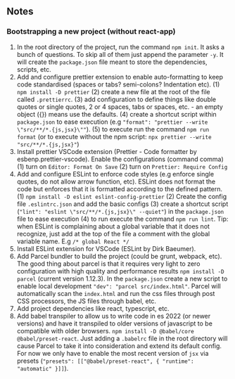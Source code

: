 ## Notes

### Bootstrapping a new project (without react-app)

1. In the root directory of the project, run the command `npm init`. It asks a bunch of questions. To skip all of them just append the parameter `-y`. It will create the `package.json` file meant to store the dependencies, scripts, etc.
2. Add and configure prettier extension to enable auto-formatting to keep code standardised (spaces or tabs? semi-colons? Indentation etc). (1) `npm install -D prettier` (2) create a new file at the root of the file called `.prettierrc`. (3) add configuration to define things like double quotes or single quotes, 2 or 4 spaces, tabs or spaces, etc. - an empty object ({}) means use the defaults. (4) create a shortcut script within `package.json` to ease execution (e.g `"format": "prettier --write \"src/**/*.{js,jsx}\""`). (5) to execute run the command `npm run format` (or to execute without the npm script: `npx prettier --write "src/**/*.{js,jsx}"`)
3. Install prettier VSCode extension (Prettier - Code formatter by esbenp.prettier-vscode). Enable the configurations (command comma) (1) turn on `Editor: Format On Save` (2) turn on `Prettier: Require Config`
4. Add and configure ESLint to enforce code styles (e.g enforce single quotes, do not allow arrow function, etc). ESLint does not format the code but enforces that it is formatted according to the defined pattern. (1) `npm install -D eslint eslint-config-prettier` (2) Create the config file `.eslintrc.json` and add the basic configs (3) create a shortcut script (`"lint": "eslint \"src/**/*.{js,jsx}\" --quiet"`) in the `package.json` file to ease execution (4) to run execute the command `npm run lint`. Tip: when ESLint is complaining about a global variable that it does not recognize, just add at the top of the file a comment with the global variable name. E.g `/* global React */`
5. Install ESLint extension for VSCode (ESLint by Dirk Baeumer).
6. Add Parcel bundler to build the project (could be grunt, webpack, etc). The good thing about parcel is that it requires very light to zero configuration with high quality and performance results `npm install -D parcel` (current version 1.12.3). In the `package.json` create a new script to enable local development `"dev": "parcel src/index.html"`. Parcel will automatically scan the `index.html` and run the css files through post CSS processors, the JS files through babel, etc.
7. Add project dependencies like react, typescript, etc.
8. Add babel transpiler to allow us to write code in es 2022 (or newer versions) and have it transpiled to older versions of javascript to be compatible with older browsers. `npm install -D @babel/core @babel/preset-react`. Just adding a `.babelrc` file in the root directory will cause Parcel to take it into consideration and extend its default config. For now we only have to enable the most recent version of `jsx` via presets (`"presets": [["@babel/preset-react", { "runtime": "automatic" }]]`).
